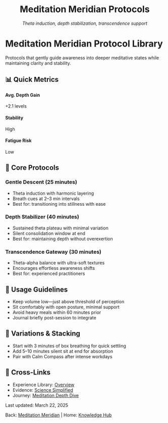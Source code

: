 <div style="text-align:center">
  <h1>Meditation Meridian Protocols</h1>
  <p><em>Theta induction, depth stabilization, transcendence support</em></p>
</div>

# Meditation Meridian Protocol Library

Protocols that gently guide awareness into deeper meditative states while maintaining clarity and stability.

## 📊 Quick Metrics

<div className="metrics-grid">
  <div className="metric-card">
    <h4>Avg. Depth Gain</h4>
    <div className="metric">+2.1 levels</div>
  </div>
  <div className="metric-card">
    <h4>Stability</h4>
    <div className="metric">High</div>
  </div>
  <div className="metric-card">
    <h4>Fatigue Risk</h4>
    <div className="metric">Low</div>
  </div>
</div>

## 🧪 Core Protocols

### Gentle Descent (25 minutes)
- Theta induction with harmonic layering
- Breath cues at 2–3 min intervals
- Best for: transitioning into stillness with ease

### Depth Stabilizer (40 minutes)
- Sustained theta plateau with minimal variation
- Silent consolidation window at end
- Best for: maintaining depth without overexertion

### Transcendence Gateway (30 minutes)
- Theta-alpha balance with ultra-soft textures
- Encourages effortless awareness shifts
- Best for: experienced practitioners

## 🧭 Usage Guidelines

- Keep volume low—just above threshold of perception
- Sit comfortably with open posture, minimal support
- Avoid heavy meals within 60 minutes prior
- Journal briefly post-session to integrate

## 🔄 Variations & Stacking

- Start with 3 minutes of box breathing for quick settling
- Add 5–10 minutes silent sit at end for absorption
- Pair with Calm Compass after intense workdays

## 🔗 Cross-Links

- Experience Library: <a href="../../index.md">Overview</a>
- Evidence: <a href="../../../research-observatory/science-simplified/index.md">Science Simplified</a>
- Journey: <a href="../../../transformation-journeys/journey-maps/meditation-depth-dive/index.md">Meditation Depth Dive</a>

<div className="page-footer">
  <p>Last updated: March 22, 2025</p>
  <p>Back: <a href="../index.md">Meditation Meridian</a> | Home: <a href="../../../index.md">Knowledge Hub</a></p>
</div>